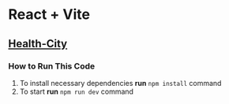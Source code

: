 # React + Vite

## [Health-City](https://health-city-project.vercel.app/)

### How to Run This Code

1. To install necessary dependencies **run** `npm install` command
2. To start **run** `npm run dev` command
